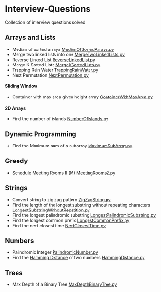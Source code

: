 # Interview-Questions
Collection of interview questions solved

## Arrays and Lists
  * Median of sorted arrays
  [MedianOfSortedArrays.py](arrays_and_lists/MedianOfSortedArrays.py)
  * Merge two linked lists into one
  [MergeTwoLinkedLists.py](arrays_and_lists/MergeTwoLinkedLists.py)
  * Reverse Linked List [ReverseLinkedList.py](arrays_and_lists/ReverseLinkedList.py)
  * Merge K Sorted Lists [MergeKSortedLists.py](arrays_and_lists/MergeKSortedLists.py)
  * Trapping Rain Water [TrappingRainWater.py](arrays_and_lists/TrappingRainWater.py)
  * Next Permutation [NextPermutation.py](arrays_and_lists/NextPermutation.py)

#### Sliding Window
  * Container with max area given height array
  [ContainerWithMaxArea.py](arrays_and_lists/sliding_window/ContainerWithMaxArea.py)

#### 2D Arrays
  * Find the number of islands [NumberOfIslands.py](arrays_and_lists/2d_arrays/NumberOfIslands.py)

## Dynamic Programming
  * Find the Maximum sum of a subarray
  [MaximumSubArray.py](dynamic_programming/MaximumSubArray.py)

## Greedy
  * Schedule Meeting Rooms II (M) [MeetingRooms2.py](greedy/MeetingRooms2.py)

## Strings
  * Convert string to zig zag pattern [ZigZagString.py](strings/ZigZagString.py)
  * Find the length of the longest substring without repeating characters
  [LongestSubstringWithoutRepetition.py](strings/LongestSubstringWithoutRepetition.py)
  * Find the longest palindromic substring
  [LongestPalindromicSubstring.py](strings/LongestPalindromicSubstring.py)
  * Find the longest common prefix [LongestCommonPrefix.py](strings/LongestCommonPrefix.py)
  * Find the next closest time [NextClosestTime.py](strings/NextClosestTime.py)
## Numbers
  * Palindromic Integer [PalindromicNumber.py](/numbers/PalindromicNumber.py)
  * Find the [Hamming Distance](https://en.wikipedia.org/wiki/Hamming_distance)
    of two numbers [HammingDistance.py](numbers/HammingDistance.py)

## Trees
  * Max Depth of a Binary Tree [MaxDepthBinaryTree.py](trees/MaxDepthBinaryTree.py)
